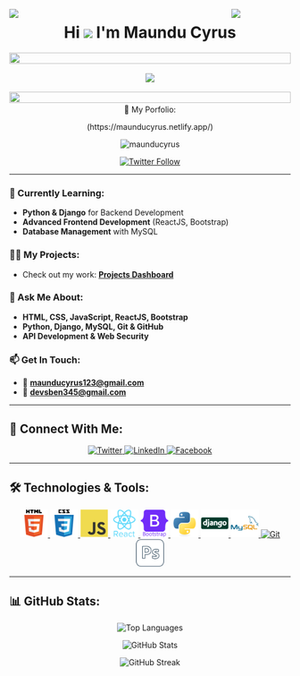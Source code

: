 <img align="left"  src="https://user-images.githubusercontent.com/65187002/144930161-2f783401-8d27-4fdf-a2f7-cc0ba32f1f1f.gif" width="21%" style="display:inline;"><img align="right" src="https://user-images.githubusercontent.com/65187002/144930161-2f783401-8d27-4fdf-a2f7-cc0ba32f1f1f.gif" width="21%" style="display:inline;">

<h1 align="center">Hi <img src="https://github.com/nixin72/nixin72/blob/master/wave.gif" height="50px"> I'm Maundu Cyrus</h1>

<img src="https://i.imgur.com/dBaSKWF.gif" height="20" width="100%">

<p align="center">
  <a href="https://github.com/kishankumar1328 /readme-typing-svg">
    <img src="https://readme-typing-svg.herokuapp.com?font=Roboto&color=orange&size=30&center=true&vCenter=true&width=600&height=50&lines=Welcome+to+my+GitHub❤️❤️❤️;Passionate+about+Frontend+Design;Backend+Software+Development;Prompt+Engineering;RESTApi+Development;Always+Ready+To+Learn;Team+Player;Open+for+Collaborations;Thank+For+Visiting+My+GitHub🥳🥳🥳">
  </a>
</p>
<img src="https://i.imgur.com/dBaSKWF.gif" height="20" width="100%">

<div align="center">
🥇 My Porfolio:
</div>
<p align="center">
(https://maunducyrus.netlify.app/)
</p>

<p align="center">
  <img src="https://komarev.com/ghpvc/?username=maunducyrus&label=Profile%20views&color=0e75b6&style=flat" alt="maunducyrus" />
</p>

<p align="center">
  <a href="https://twitter.com/maundu_cyrus">
    <img src="https://img.shields.io/twitter/follow/maundu_cyrus?logo=twitter&style=for-the-badge" alt="Twitter Follow" />
  </a>
</p>

---

### 🌱 Currently Learning:
- **Python & Django** for Backend Development
- **Advanced Frontend Development** (ReactJS, Bootstrap)
- **Database Management** with MySQL

### 👨‍💻 My Projects:
- Check out my work: **[Projects Dashboard](https://app.netlify.com/teams/maunducyrus/sites)**

### 💬 Ask Me About:
- **HTML, CSS, JavaScript, ReactJS, Bootstrap**
- **Python, Django, MySQL, Git & GitHub**
- **API Development & Web Security**

### 📫 Get In Touch:
- 📧 **maunducyrus123@gmail.com**
- 📧 **devsben345@gmail.com**

---

## 🔗 Connect With Me:
<p align="center">
  <a href="https://twitter.com/maundu_cyrus" target="_blank">
    <img src="https://raw.githubusercontent.com/rahuldkjain/github-profile-readme-generator/master/src/images/icons/Social/twitter.svg" alt="Twitter" width="40" />
  </a>
  <a href="https://www.linkedin.com/in/cyrus-maundu-b90ab4257/" target="_blank">
    <img src="https://raw.githubusercontent.com/rahuldkjain/github-profile-readme-generator/master/src/images/icons/Social/linked-in-alt.svg" alt="LinkedIn" width="40" />
  </a>
  <a href="https://www.facebook.com/maundu.cyrus.1" target="_blank">
    <img src="https://raw.githubusercontent.com/rahuldkjain/github-profile-readme-generator/master/src/images/icons/Social/facebook.svg" alt="Facebook" width="40" />
  </a>
</p>

---

## 🛠️ Technologies & Tools:
<p align="center">
  <a href="https://developer.mozilla.org/en-US/docs/Web/HTML" target="_blank">
    <img src="https://raw.githubusercontent.com/devicons/devicon/master/icons/html5/html5-original-wordmark.svg" alt="HTML5" width="50" />
  </a>
  <a href="https://www.w3schools.com/css/" target="_blank">
    <img src="https://raw.githubusercontent.com/devicons/devicon/master/icons/css3/css3-original-wordmark.svg" alt="CSS3" width="50" />
  </a>
  <a href="https://developer.mozilla.org/en-US/docs/Web/JavaScript" target="_blank">
    <img src="https://raw.githubusercontent.com/devicons/devicon/master/icons/javascript/javascript-original.svg" alt="JavaScript" width="50" />
  </a>
  <a href="https://reactjs.org/" target="_blank">
    <img src="https://raw.githubusercontent.com/devicons/devicon/master/icons/react/react-original-wordmark.svg" alt="ReactJS" width="50" />
  </a>
  <a href="https://getbootstrap.com" target="_blank">
    <img src="https://raw.githubusercontent.com/devicons/devicon/master/icons/bootstrap/bootstrap-plain-wordmark.svg" alt="Bootstrap" width="50" />
  </a>
  <a href="https://www.python.org" target="_blank">
    <img src="https://raw.githubusercontent.com/devicons/devicon/master/icons/python/python-original.svg" alt="Python" width="50" />
  </a>
  <a href="https://www.djangoproject.com/" target="_blank">
    <img src="https://raw.githubusercontent.com/devicons/devicon/master/icons/django/django-original.svg" alt="Django" width="50" />
  </a>
  <a href="https://www.mysql.com/" target="_blank">
    <img src="https://raw.githubusercontent.com/devicons/devicon/master/icons/mysql/mysql-original-wordmark.svg" alt="MySQL" width="50" />
  </a>
  <a href="https://git-scm.com/" target="_blank">
    <img src="https://www.vectorlogo.zone/logos/git-scm/git-scm-icon.svg" alt="Git" width="50" />
  </a>
  <a href="https://www.photoshop.com/en" target="_blank">
    <img src="https://raw.githubusercontent.com/devicons/devicon/master/icons/photoshop/photoshop-line.svg" alt="Photoshop" width="50" />
  </a>
</p>

---

## 📊 GitHub Stats:
<p align="center">
  <img src="https://github-readme-stats.vercel.app/api/top-langs/?username=maunducyrus&show_icons=true&layout=compact" alt="Top Languages" />
</p>

<p align="center">
  <img src="https://github-readme-stats.vercel.app/api?username=maunducyrus&show_icons=true&locale=en" alt="GitHub Stats" />
</p>

<p align="center">
  <img src="https://github-readme-streak-stats.herokuapp.com/?user=maunducyrus" alt="GitHub Streak" />
</p>
